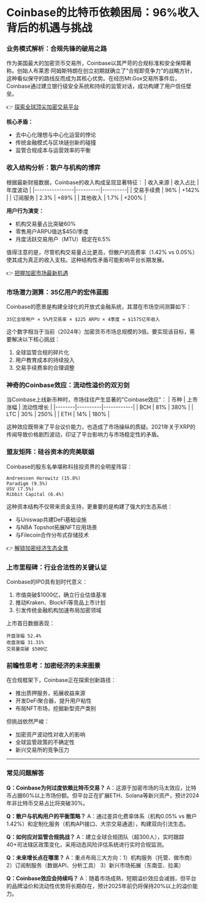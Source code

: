 # Coinbase的比特币依赖困局：96%收入背后的机遇与挑战

### 业务模式解析：合规先锋的破局之路

作为美国最大的加密货币交易所，Coinbase以其严苛的合规标准和安全保障著称。创始人布莱恩·阿姆斯特朗在创立初期就确立了"合规即竞争力"的战略方针，这种看似保守的路线反而成为其核心优势。在经历Mt.Gox交易所事件后，Coinbase通过建立银行级安全系统和持续的监管对话，成功构建了用户信任壁垒。

👉 [探索全球顶尖加密交易平台](https://bit.ly/okx_welcome)

**核心矛盾：**
- 去中心化理想与中心化运营的悖论
- 传统金融模式与区块链创新的碰撞
- 监管合规成本与运营效率的平衡

### 收入结构分析：散户与机构的博弈

根据最新财报数据，Coinbase的收入构成呈现显著特征：
| 收入来源       | 收入占比 | 年度波动 |
|----------------|----------|----------|
| 交易手续费     | 96%      | +142%    |
| 订阅服务       | 2.3%     | +89%     |
| 其他收入       | 1.7%     | +200%    |

**用户行为演变：**
- 机构交易量占比突破60%
- 零售用户ARPU值达$450/季度
- 月度活跃交易用户（MTU）稳定在6.5%

值得注意的是，尽管机构交易量占比更高，但散户的高费率（1.42% vs 0.05%）使其成为真正的收入支柱。这种结构性矛盾可能影响平台长期发展。

👉 [把握加密市场最新机遇](https://bit.ly/okx_welcome)

### 市场潜力测算：35亿用户的宏伟蓝图

Coinbase的愿景是构建全球化的开放式金融系统，其潜在市场空间测算如下：
```
35亿全球用户 × 5%月交易率 × $225 ARPU × 4季度 = $1575亿年收入
```
这个数字相当于当前（2024年）加密货币市场总规模的3倍。要实现该目标，需要解决以下核心挑战：
1. 全球监管合规的碎片化
2. 用户教育成本的持续投入
3. 交易手续费率的合理调整

### 神奇的Coinbase效应：流动性溢价的双刃剑

当Coinbase上线新币种时，市场往往产生显著的"Coinbase效应"：
| 币种   | 上市涨幅 | 流动性增长 |
|--------|----------|------------|
| BCH    | 81%      | 380%       |
| LTC    | 30%      | 250%       |
| ETH    | 14%      | 180%       |

这种效应既带来了平台议价能力，也造成了市场操纵的质疑。2021年关于XRP的传闻导致价格剧烈波动，印证了平台影响力与市场稳定性的矛盾。

### 盟友矩阵：硅谷资本的完美联姻

Coinbase的股东名单堪称科技投资界的全明星阵容：
```
Andreessen Horowitz (15.8%)
Paradigm (9.5%)
USV (7.5%)
Ribbit Capital (6.4%)
```
这种资本结构不仅带来资金支持，更重要的是构建了强大的生态系统：
- 与Uniswap共建DeFi基础设施
- 与NBA Topshot拓展NFT应用场景
- 与Filecoin合作分布式存储技术

👉 [解锁加密经济生态全景](https://bit.ly/okx_welcome)

### 上市里程碑：行业合法性的关键认证

Coinbase的IPO具有划时代意义：
1. 市值突破$1000亿，确立行业估值基准
2. 推动Kraken、BlockFi等竞品上市计划
3. 引发传统金融机构加速布局加密领域

上市首日数据表现：
```
开盘涨幅 52.4%
收盘涨幅 31.31%
交易量突破 $500亿
```

### 前瞻性思考：加密经济的未来图景

在合规框架下，Coinbase正在探索创新路径：
- 推出质押服务，拓展收益来源
- 开发DeFi聚合器，提升用户粘性
- 布局NFT市场，挖掘新型资产类别

但挑战依然严峻：
- 加密资产波动性对收入的影响
- 全球监管政策的不确定性
- 新兴交易所的竞争压力

---

### 常见问题解答

**Q：Coinbase为何过度依赖比特币交易？**
A：这源于加密市场的马太效应，比特币占据60%以上市场份额。但平台正在扩展ETH、Solana等新兴资产，预计2024年非比特币交易占比将突破30%。

**Q：散户与机构用户的平衡策略？**
A：通过差异化费率体系（机构0.05% vs 散户1.42%）和定制化服务（机构API接口、大宗交易通道），构建双向引流生态。

**Q：如何应对监管合规挑战？**
A：建立全球合规团队（超300人），实时跟踪40+司法辖区政策变化，采用动态风险评估系统进行实时合规监测。

**Q：未来增长点在哪里？**
A：重点布局三大方向：1）机构服务（托管、做市商） 2）订阅制服务（数据API、分析工具） 3）新兴市场拓展（东南亚、拉美）

**Q：Coinbase效应会持续吗？**
A：随着市场成熟，短期溢价效应会减弱，但平台的品牌溢价和流动性优势将长期存在，预计2025年前仍将保持20%以上的溢价能力。